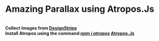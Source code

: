 <h1>Amazing Parallax using Atropos.Js</h1>
<br>
<b>Collect Images from <a href='https://designstripe.com/'>DesignStripe</a></b>
<br>
<b>Install Atropos using the command <i style="text-decoration: underline;">npm i atropos</i> <a href='https://atroposjs.com/'>Atropos.Js</a></b>
